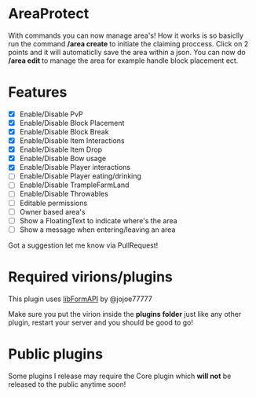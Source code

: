 # AreaProtect
With commands you can now manage area's! How it works is so basiclly run the command **/area create <tag>** to initiate the claiming proccess. Click on 2 points and it will automaticlly save the area within a json. You can now do **/area edit <tag>** to manage the area for example handle block placement ect.

# Features
- [x] Enable/Disable PvP
- [x] Enable/Disable Block Placement
- [x] Enable/Disable Block Break
- [x] Enable/Disable Item Interactions
- [x] Enable/Disable Item Drop
- [x] Enable/Disable Bow usage
- [x] Enable/Disable Player interactions
- [ ] Enable/Disable Player eating/drinking
- [ ] Enable/Disable TrampleFarmLand
- [ ] Enable/Disable Throwables
- [ ] Editable permissions
- [ ] Owner based area's
- [ ] Show a FloatingText to indicate where's the area
- [ ] Show a message when entering/leaving an area

Got a suggestion let me know via PullRequest!

# Required virions/plugins
This plugin uses [libFormAPI](https://github.com/jojoe77777/FormAPI) by @jojoe77777

Make sure you put the virion inside the **plugins folder** just like any other plugin, restart your server and you should be good to go!

# Public plugins
Some plugins I release may require the Core plugin which **will not** be released to the public anytime soon!
